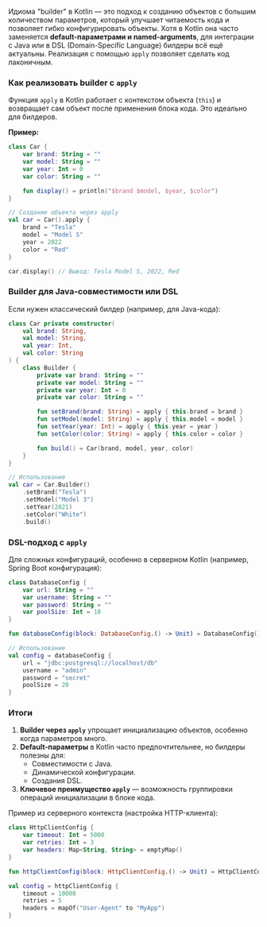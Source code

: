 Идиома "builder" в Kotlin — это подход к созданию объектов с большим количеством параметров, который улучшает читаемость кода и позволяет гибко конфигурировать объекты. Хотя в Kotlin она часто заменяется **default-параметрами и named-arguments**, для интеграции с Java или в DSL (Domain-Specific Language) билдеры всё ещё актуальны. Реализация с помощью `apply` позволяет сделать код лаконичным.

### Как реализовать builder с `apply`
Функция `apply` в Kotlin работает с контекстом объекта (`this`) и возвращает сам объект после применения блока кода. Это идеально для билдеров.

**Пример:**
```kotlin
class Car {
    var brand: String = ""
    var model: String = ""
    var year: Int = 0
    var color: String = ""

    fun display() = println("$brand $model, $year, $color")
}

// Создание объекта через apply
val car = Car().apply {
    brand = "Tesla"
    model = "Model S"
    year = 2022
    color = "Red"
}

car.display() // Вывод: Tesla Model S, 2022, Red
```

### Builder для Java-совместимости или DSL
Если нужен классический билдер (например, для Java-кода):
```kotlin
class Car private constructor(
    val brand: String,
    val model: String,
    val year: Int,
    val color: String
) {
    class Builder {
        private var brand: String = ""
        private var model: String = ""
        private var year: Int = 0
        private var color: String = ""

        fun setBrand(brand: String) = apply { this.brand = brand }
        fun setModel(model: String) = apply { this.model = model }
        fun setYear(year: Int) = apply { this.year = year }
        fun setColor(color: String) = apply { this.color = color }

        fun build() = Car(brand, model, year, color)
    }
}

// Использование
val car = Car.Builder()
    .setBrand("Tesla")
    .setModel("Model 3")
    .setYear(2021)
    .setColor("White")
    .build()
```

### DSL-подход с `apply`
Для сложных конфигураций, особенно в серверном Kotlin (например, Spring Boot конфигурация):
```kotlin
class DatabaseConfig {
    var url: String = ""
    var username: String = ""
    var password: String = ""
    var poolSize: Int = 10
}

fun databaseConfig(block: DatabaseConfig.() -> Unit) = DatabaseConfig().apply(block)

// Использование
val config = databaseConfig {
    url = "jdbc:postgresql://localhost/db"
    username = "admin"
    password = "secret"
    poolSize = 20
}
```

### Итоги
1. **Builder через `apply`** упрощает инициализацию объектов, особенно когда параметров много.
2. **Default-параметры** в Kotlin часто предпочтительнее, но билдеры полезны для:
    - Совместимости с Java.
    - Динамической конфигурации.
    - Создания DSL.
3. **Ключевое преимущество `apply`** — возможность группировки операций инициализации в блоке кода.

Пример из серверного контекста (настройка HTTP-клиента):
```kotlin
class HttpClientConfig {
    var timeout: Int = 5000
    var retries: Int = 3
    var headers: Map<String, String> = emptyMap()
}

fun httpClientConfig(block: HttpClientConfig.() -> Unit) = HttpClientConfig().apply(block)

val config = httpClientConfig {
    timeout = 10000
    retries = 5
    headers = mapOf("User-Agent" to "MyApp")
}
```
